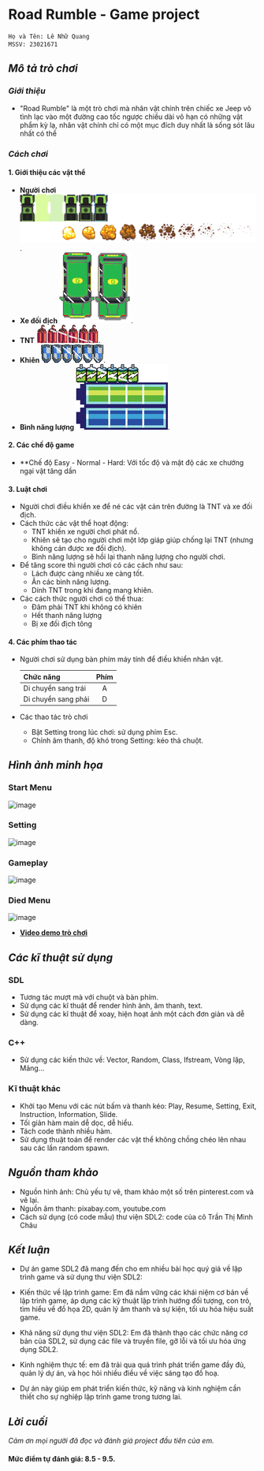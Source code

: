 # Road Rumble - Game project

    Họ và Tên: Lê Nhữ Quang
    MSSV: 23021671
## *Mô tả trò chơi*

### *Giới thiệu*

* "Road Rumble" là một trò chơi mà nhân vật chính trên chiếc xe Jeep vô tình lạc vào một đường cao tốc ngược chiều dài vô hạn có những vật phẩm kỳ lạ, nhân vật chính chỉ có một mục đích duy nhất là sống sót lâu nhất có thể

### *Cách chơi*

#### 1. Giới thiệu các vật thể
*  **Người chơi** ![Idle](https://github.com/qu4ll12/SDL_Project/blob/main/Game/texture/jeep.png).
* **Xe đối địch** ![one](https://github.com/qu4ll12/SDL_Project/blob/main/Game/texture/taxi2.png).
* **TNT** ![one](https://github.com/qu4ll12/SDL_Project/blob/main/Game/texture/tnt.png).
* **Khiên** ![one](https://github.com/qu4ll12/SDL_Project/blob/main/Game/texture/shield.png).
* **Bình năng lượng** ![one](https://github.com/qu4ll12/SDL_Project/blob/main/Game/texture/energy1.png).
#### 2. Các chế độ game
* **Chế độ Easy - Normal - Hard:
  Với tốc độ và mật độ các xe chướng ngại vật tăng dần

#### 3. Luật chơi
* Người chơi điều khiển xe để né các vật cản trên đường là TNT và xe đối địch.
* Cách thức các vật thể hoạt động:
   * TNT khiến xe người chơi phát nổ.
   * Khiên sẽ tạo cho người chơi một lớp giáp giúp chống lại TNT (nhưng không cản được xe đối địch).
   * Bình năng lượng sẽ hồi lại thanh năng lượng cho người chơi.
* Để tăng score thì người chơi có các cách như sau:
   * Lách được càng nhiều xe càng tốt.
   * Ăn các bình năng lượng.
   * Dính TNT trong khi đang mang khiên.
* Các cách thức người chơi có thể thua:
   * Đâm phải TNT khi không có khiên
   * Hết thanh năng lượng
   * Bị xe đối địch tông

#### 4. Các phím thao tác
* Người chơi sử dụng bàn phím máy tính để điều khiển nhân vật.

    | Chức năng  | Phím |
    | ------------- |:-------------:| 
    | Di chuyển sang trái    | A    |
    | Di chuyển sang phải    | D    |
  
* Các thao tác trò chơi
    * Bật Setting trong lúc chơi: sử dụng phím Esc.
    * Chỉnh âm thanh, độ khó trong Setting: kéo thả chuột.
    
## *Hình ảnh minh họa*

### Start Menu
![image](https://github.com/qu4ll12/SDL_Project/assets/158488809/6be6d791-9632-4fc0-b771-3df61be92a9c)
### Setting
![image](https://github.com/qu4ll12/SDL_Project/assets/158488809/6cb40701-2712-4d22-9271-fbb0c09c6b15)
### Gameplay
![image](https://github.com/qu4ll12/SDL_Project/assets/158488809/8e02a862-1235-47da-8295-28fefdfd0b34)
### Died Menu
![image](https://github.com/qu4ll12/SDL_Project/assets/158488809/52f49346-0ad8-4eba-9f35-7ea068e2747b)



* **[Video demo trò chơi](https://youtu.be/7YNWx59XnYE)**
## *Các kĩ thuật sử dụng*
### SDL
* Tương tác mượt mà với chuột và bàn phím.
* Sử dụng các kĩ thuật để render hình ảnh, âm thanh, text.
* Sử dụng các kĩ thuật để xoay, hiện hoạt ảnh một cách đơn giản và dễ dàng.

### C++
* Sử dụng các kiến thức về: Vector, Random, Class, Ifstream, Vòng lặp, Mảng...

### Kĩ thuật khác
* Khởi tạo Menu với các nút bấm và thanh kéo: Play, Resume, Setting, Exit, Instruction, Information, Slide.
* Tối giản hàm main dễ dọc, dễ hiểu.
* Tách code thành nhiều hàm.
* Sử dụng thuật toán để render các vật thể không chồng chéo lên nhau sau các lần random spawn.

## *Nguồn tham khảo*
* Nguồn hình ảnh: Chủ yếu tự vẽ, tham khảo một số trên pinterest.com và vẽ lại.
* Nguồn âm thanh: pixabay.com, youtube.com
* Cách sử dụng (có code mẫu) thư viện SDL2: code của cô Trần Thị Minh Châu

## *Kết luận*
* Dự án game SDL2 đã mang đến cho em nhiều bài học quý giá về lập trình game và sử dụng thư viện SDL2:

* Kiến thức về lập trình game: Em đã nắm vững các khái niệm cơ bản về lập trình game, áp dụng các kỹ thuật lập trình hướng đối tượng, con trỏ, tìm hiểu về đồ họa 2D, quản lý âm thanh và sự kiện, tối ưu hóa hiệu suất game.
* Khả năng sử dụng thư viện SDL2: Em đã thành thạo các chức năng cơ bản của SDL2, sử dụng các file và truyền file, gỡ lỗi và tối ưu hóa ứng dụng SDL2.
* Kinh nghiệm thực tế: em đã trải qua quá trình phát triển game đầy đủ, quản lý dự án, và học hỏi nhiều điều về việc sáng tạo đồ hoạ.
* Dự án này giúp em phát triển kiến thức, kỹ năng và kinh nghiệm cần thiết cho sự nghiệp lập trình game trong tương lai.

## *Lời cuối*
*Cảm ơn mọi người đã đọc và đánh giá project đầu tiên của em.*

#### **Mức điểm tự đánh giá: 8.5 - 9.5.**
